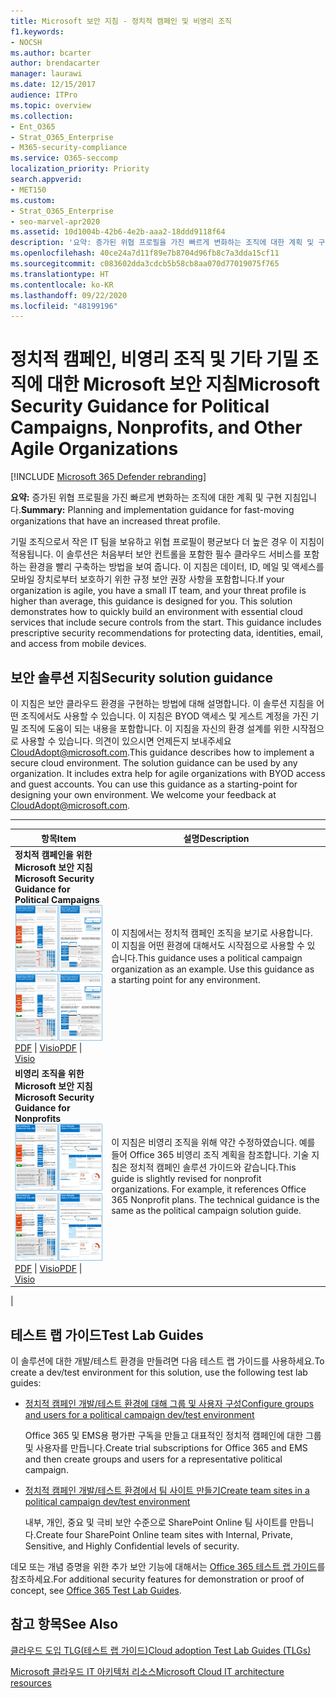 ```yaml
---
title: Microsoft 보안 지침 - 정치적 캠페인 및 비영리 조직
f1.keywords:
- NOCSH
ms.author: bcarter
author: brendacarter
manager: laurawi
ms.date: 12/15/2017
audience: ITPro
ms.topic: overview
ms.collection:
- Ent_O365
- Strat_O365_Enterprise
- M365-security-compliance
ms.service: O365-seccomp
localization_priority: Priority
search.appverid:
- MET150
ms.custom:
- Strat_O365_Enterprise
- seo-marvel-apr2020
ms.assetid: 10d1004b-42b6-4e2b-aaa2-18ddd9118f64
description: '요약: 증가된 위협 프로필을 가진 빠르게 변화하는 조직에 대한 계획 및 구현 지침입니다.'
ms.openlocfilehash: 40ce24a7d11f89e7b8704d96fb8c7a3dda15cf11
ms.sourcegitcommit: c083602dda3cdcb5b58cb8aa070d77019075f765
ms.translationtype: HT
ms.contentlocale: ko-KR
ms.lasthandoff: 09/22/2020
ms.locfileid: "48199196"
---
```

# <a name="microsoft-security-guidance-for-political-campaigns-nonprofits-and-other-agile-organizations"></a><span data-ttu-id="6392d-103">정치적 캠페인, 비영리 조직 및 기타 기밀 조직에 대한 Microsoft 보안 지침</span><span class="sxs-lookup"><span data-stu-id="6392d-103">Microsoft Security Guidance for Political Campaigns, Nonprofits, and Other Agile Organizations</span></span>

[!INCLUDE [Microsoft 365 Defender rebranding](../includes/microsoft-defender-for-office.md)]


 <span data-ttu-id="6392d-104">**요약:** 증가된 위협 프로필을 가진 빠르게 변화하는 조직에 대한 계획 및 구현 지침입니다.</span><span class="sxs-lookup"><span data-stu-id="6392d-104">**Summary:** Planning and implementation guidance for fast-moving organizations that have an increased threat profile.</span></span>

<span data-ttu-id="6392d-p101">기밀 조직으로서 작은 IT 팀을 보유하고 위협 프로필이 평균보다 더 높은 경우 이 지침이 적용됩니다. 이 솔루션은 처음부터 보안 컨트롤을 포함한 필수 클라우드 서비스를 포함하는 환경을 빨리 구축하는 방법을 보여 줍니다. 이 지침은 데이터, ID, 메일 및 액세스를 모바일 장치로부터 보호하기 위한 규정 보안 권장 사항을 포함합니다.</span><span class="sxs-lookup"><span data-stu-id="6392d-p101">If your organization is agile, you have a small IT team, and your threat profile is higher than average, this guidance is designed for you. This solution demonstrates how to quickly build an environment with essential cloud services that include secure controls from the start. This guidance includes prescriptive security recommendations for protecting data, identities, email, and access from mobile devices.</span></span>

## <a name="security-solution-guidance"></a><span data-ttu-id="6392d-108">보안 솔루션 지침</span><span class="sxs-lookup"><span data-stu-id="6392d-108">Security solution guidance</span></span>

<span data-ttu-id="6392d-p102">이 지침은 보안 클라우드 환경을 구현하는 방법에 대해 설명합니다. 이 솔루션 지침을 어떤 조직에서도 사용할 수 있습니다. 이 지침은 BYOD 액세스 및 게스트 계정을 가진 기밀 조직에 도움이 되는 내용을 포함합니다. 이 지침을 자신의 환경 설계를 위한 시작점으로 사용할 수 있습니다. 의견이 있으시면 언제든지 보내주세요[CloudAdopt@microsoft.com](mailto:CloudAdopt@microsoft.com).</span><span class="sxs-lookup"><span data-stu-id="6392d-p102">This guidance describes how to implement a secure cloud environment. The solution guidance can be used by any organization. It includes extra help for agile organizations with BYOD access and guest accounts. You can use this guidance as a starting-point for designing your own environment. We welcome your feedback at [CloudAdopt@microsoft.com](mailto:CloudAdopt@microsoft.com).</span></span>

****

|<span data-ttu-id="6392d-114">항목</span><span class="sxs-lookup"><span data-stu-id="6392d-114">Item</span></span>|<span data-ttu-id="6392d-115">설명</span><span class="sxs-lookup"><span data-stu-id="6392d-115">Description</span></span>|
|---|---|
|<span data-ttu-id="6392d-116">**정치적 캠페인을 위한 Microsoft 보안 지침**</span><span class="sxs-lookup"><span data-stu-id="6392d-116">**Microsoft Security Guidance for Political Campaigns**</span></span> <br/> <span data-ttu-id="6392d-117">[![미니 포스터 집합에 대한 미리 보기입니다.](../../media/d370ce28-ca40-4930-9a2c-907312aa06c8.png)](https://download.microsoft.com/download/B/4/D/B4D520C3-4D0C-4B4D-BFB9-09F0651C2775/MSFT_Cloud_architecture_security%20for%20political%20campaigns.pdf)</span><span class="sxs-lookup"><span data-stu-id="6392d-117">[![Thumbnail for mini poster set.](../../media/d370ce28-ca40-4930-9a2c-907312aa06c8.png)](https://download.microsoft.com/download/B/4/D/B4D520C3-4D0C-4B4D-BFB9-09F0651C2775/MSFT_Cloud_architecture_security%20for%20political%20campaigns.pdf)</span></span> <br/> <span data-ttu-id="6392d-118">[PDF](https://download.microsoft.com/download/B/4/D/B4D520C3-4D0C-4B4D-BFB9-09F0651C2775/MSFT_Cloud_architecture_security%20for%20political%20campaigns.pdf)  \| [Visio](https://download.microsoft.com/download/B/4/D/B4D520C3-4D0C-4B4D-BFB9-09F0651C2775/MSFT_Cloud_architecture_security%20for%20political%20campaigns.vsdx)</span><span class="sxs-lookup"><span data-stu-id="6392d-118">[PDF](https://download.microsoft.com/download/B/4/D/B4D520C3-4D0C-4B4D-BFB9-09F0651C2775/MSFT_Cloud_architecture_security%20for%20political%20campaigns.pdf)  \| [Visio](https://download.microsoft.com/download/B/4/D/B4D520C3-4D0C-4B4D-BFB9-09F0651C2775/MSFT_Cloud_architecture_security%20for%20political%20campaigns.vsdx)</span></span>|<span data-ttu-id="6392d-p103">이 지침에서는 정치적 캠페인 조직을 보기로 사용합니다. 이 지침을 어떤 환경에 대해서도 시작점으로 사용할 수 있습니다.</span><span class="sxs-lookup"><span data-stu-id="6392d-p103">This guidance uses a political campaign organization as an example. Use this guidance as a starting point for any environment.</span></span>|
|<span data-ttu-id="6392d-121">**비영리 조직을 위한 Microsoft 보안 지침**</span><span class="sxs-lookup"><span data-stu-id="6392d-121">**Microsoft Security Guidance for Nonprofits**</span></span> <br/> <span data-ttu-id="6392d-122">[![다운로드 가능한 파일에 대한 미리 보기 이미지](../../media/e4784889-1c69-4067-9a8f-31d31d1eceea.png)](https://download.microsoft.com/download/9/4/3/94389612-C679-4061-8DF2-D9A15D72B65F/Microsoft_Cloud%20Architecture_Security%20for%20Nonprofits.pdf)</span><span class="sxs-lookup"><span data-stu-id="6392d-122">[![Thumbnail image for downloadable file](../../media/e4784889-1c69-4067-9a8f-31d31d1eceea.png)](https://download.microsoft.com/download/9/4/3/94389612-C679-4061-8DF2-D9A15D72B65F/Microsoft_Cloud%20Architecture_Security%20for%20Nonprofits.pdf)</span></span> <br/> <span data-ttu-id="6392d-123">[PDF](https://download.microsoft.com/download/9/4/3/94389612-C679-4061-8DF2-D9A15D72B65F/Microsoft_Cloud%20Architecture_Security%20for%20Nonprofits.pdf)  \| [Visio](https://download.microsoft.com/download/9/4/3/94389612-C679-4061-8DF2-D9A15D72B65F/Microsoft_Cloud%20Architecture_Security%20for%20Nonprofits.vsdx)</span><span class="sxs-lookup"><span data-stu-id="6392d-123">[PDF](https://download.microsoft.com/download/9/4/3/94389612-C679-4061-8DF2-D9A15D72B65F/Microsoft_Cloud%20Architecture_Security%20for%20Nonprofits.pdf)  \| [Visio](https://download.microsoft.com/download/9/4/3/94389612-C679-4061-8DF2-D9A15D72B65F/Microsoft_Cloud%20Architecture_Security%20for%20Nonprofits.vsdx)</span></span>|<span data-ttu-id="6392d-p104">이 지침은 비영리 조직을 위해 약간 수정하였습니다. 예를 들어 Office 365 비영리 조직 계획을 참조합니다. 기술 지침은 정치적 캠페인 솔루션 가이드와 같습니다.</span><span class="sxs-lookup"><span data-stu-id="6392d-p104">This guide is slightly revised for nonprofit organizations. For example, it references Office 365 Nonprofit plans. The technical guidance is the same as the political campaign solution guide.</span></span>|
|

## <a name="test-lab-guides"></a><span data-ttu-id="6392d-127">테스트 랩 가이드</span><span class="sxs-lookup"><span data-stu-id="6392d-127">Test Lab Guides</span></span>

<span data-ttu-id="6392d-128">이 솔루션에 대한 개발/테스트 환경을 만들려면 다음 테스트 랩 가이드를 사용하세요.</span><span class="sxs-lookup"><span data-stu-id="6392d-128">To create a dev/test environment for this solution, use the following test lab guides:</span></span>

- [<span data-ttu-id="6392d-129">정치적 캠페인 개발/테스트 환경에 대해 그룹 및 사용자 구성</span><span class="sxs-lookup"><span data-stu-id="6392d-129">Configure groups and users for a political campaign dev/test environment</span></span>](configure-groups-and-users-for-a-political-campaign-dev-test-environment.md)

  <span data-ttu-id="6392d-130">Office 365 및 EMS용 평가판 구독을 만들고 대표적인 정치적 캠페인에 대한 그룹 및 사용자를 만듭니다.</span><span class="sxs-lookup"><span data-stu-id="6392d-130">Create trial subscriptions for Office 365 and EMS and then create groups and users for a representative political campaign.</span></span>

- [<span data-ttu-id="6392d-131">정치적 캠페인 개발/테스트 환경에서 팀 사이트 만들기</span><span class="sxs-lookup"><span data-stu-id="6392d-131">Create team sites in a political campaign dev/test environment</span></span>](create-team-sites-in-a-political-campaign-dev-test-environment.md)

  <span data-ttu-id="6392d-132">내부, 개인, 중요 및 극비 보안 수준으로 SharePoint Online 팀 사이트를 만듭니다.</span><span class="sxs-lookup"><span data-stu-id="6392d-132">Create four SharePoint Online team sites with Internal, Private, Sensitive, and Highly Confidential levels of security.</span></span>

<span data-ttu-id="6392d-133">데모 또는 개념 증명을 위한 추가 보안 기능에 대해서는 [Office 365 테스트 랩 가이드](https://aka.ms/o365tlgs)를 참조하세요.</span><span class="sxs-lookup"><span data-stu-id="6392d-133">For additional security features for demonstration or proof of concept, see [Office 365 Test Lab Guides](https://aka.ms/o365tlgs).</span></span>

## <a name="see-also"></a><span data-ttu-id="6392d-134">참고 항목</span><span class="sxs-lookup"><span data-stu-id="6392d-134">See Also</span></span>

[<span data-ttu-id="6392d-135">클라우드 도입 TLG(테스트 랩 가이드)</span><span class="sxs-lookup"><span data-stu-id="6392d-135">Cloud adoption Test Lab Guides (TLGs)</span></span>](https://docs.microsoft.com/microsoft-365/enterprise/cloud-adoption-test-lab-guides-tlgs)

[<span data-ttu-id="6392d-136">Microsoft 클라우드 IT 아키텍처 리소스</span><span class="sxs-lookup"><span data-stu-id="6392d-136">Microsoft Cloud IT architecture resources</span></span>](https://docs.microsoft.com/microsoft-365/solutions/cloud-architecture-models)
